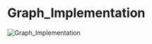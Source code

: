 # Graph_Implementation
![Graph_Implementation](https://github.com/MuradMT/Graph_Implementation/assets/92033053/e6159e4b-cfb1-4995-a989-53af6637940f)
